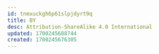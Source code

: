 ```yaml
---
id: tnmxuckgh6p61slpjdyrt9q
title: BY
desc: Attribution-ShareAlike 4.0 International
updated: 1700245688744
created: 1700245676305
---
```

